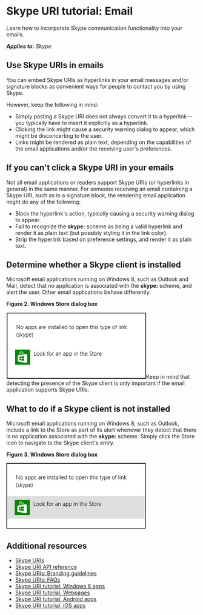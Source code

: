 
# Skype URI tutorial: Email

Learn how to incorporate Skype communication functionality into your emails.


 _**Applies to:** Skype_

## Use Skype URIs in emails

You can embed Skype URIs as hyperlinks in your email messages and/or signature blocks as convenient ways for people to contact you by using Skype.

However, keep the following in mind:


* Simply pasting a Skype URI does not always convert it to a hyperlink—you typically have to insert it explicitly as a hyperlink.
* Clicking the link might cause a security warning dialog to appear, which might be disconcerting to the user.
* Links might be rendered as plain text, depending on the capabilities of the email applications and/or the receiving user's preferences.


## If you can't click a Skype URI in your emails

Not all email applications or readers support Skype URIs (or hyperlinks in general) in the same manner. For someone receiving an email containing a Skype URI, such as in a signature block, the rendering email application might do any of the following:


* Block the hyperlink's action, typically causing a security warning dialog to appear.
* Fail to recognize the  **skype:** scheme as being a valid hyperlink and render it as plain text (but possibly styling it in the link color).
* Strip the hyperlink based on preference settings, and render it as plain text.

## Determine whether a Skype client is installed

Microsoft email applications running on Windows 8, such as Outlook and Mail, detect that no application is associated with the  **skype:** scheme, and alert the user. Other email applications behave differently.


**Figure 2. Windows Store dialog box**

![Windows 8 notification that no app is installed](images/skypeUri_Win8Store.png)Keep in mind that detecting the presence of the Skype client is only important if the email application supports Skype URIs.


## What to do if a Skype client is not installed

Microsoft email applications running on Windows 8, such as Outlook, include a link to the Store as part of its alert whenever they detect that there is no application associated with the  **skype:** scheme. Simply click the Store icon to navigate to the Skype client's entry.


**Figure 3. Windows Store dialog box**

![Windows 8 notification highlighting store link](images/skypeUri_Win8StoreHighlight.png)


## Additional resources


* [Skype URIs](10f120df-50b8-4942-a8e4-636bbf6d7744.md)
* [Skype URI API reference](aeddfd97-e83b-462b-a27c-2512bd7f5c4d.md)
* [Skype URIs: Branding guidelines](a4e772c7-39b1-45b6-b55f-9c9a166cc51b.md)
* [Skype URIs: FAQs](368672ef-de32-42fa-a743-ed436f9ef638.md)
* [Skype URI tutorial: Windows 8 apps](14adc687-a0dc-4bfe-85a6-edc754c728ce.md)
* [Skype URI tutorial: Webpages](0a73cb5e-b655-449c-add2-e87b14dfd832.md)
* [Skype URI tutorial: Android apps](e7ff59ec-22ec-42ae-98ef-2a370aa212f1.md)
* [Skype URI tutorial: iOS apps](b3e1e690-039f-4112-accb-9481794266d0.md)

